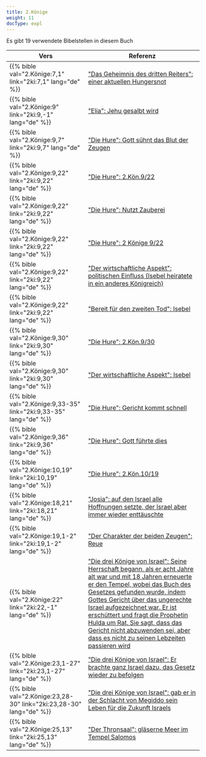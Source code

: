 ```yaml
---
title: 2.Könige
weight: 11
docType: expl
---
```


Es gibt 19 verwendete Bibelstellen in diesem Buch

| Vers | Referenz |
|-------|-----------|
| {{% bible val="2.Könige:7,1" link="2ki:7,1" lang="de" %}} | ["Das Geheimnis des dritten Reiters": einer aktuellen Hungersnot](/expl/../expl/content/seals/the-mystery-of-the-four-horse-men#3bc5) |
| {{% bible val="2.Könige:9" link="2ki:9,-1" lang="de" %}} | ["Elia": Jehu gesalbt wird](/expl/../expl/content/bowls/the-key-to-armageddon#5f7a) |
| {{% bible val="2.Könige:9,7" link="2ki:9,7" lang="de" %}} | ["Die Hure": Gott sühnt das Blut der Zeugen](/expl/../expl/content/harlot/who-is-the-harlot-babylon-part-1#f764) |
| {{% bible val="2.Könige:9,22" link="2ki:9,22" lang="de" %}} | ["Die Hure": 2.Kön.9/22](/expl/../expl/content/harlot/who-is-the-harlot-babylon-part-1#f764) |
| {{% bible val="2.Könige:9,22" link="2ki:9,22" lang="de" %}} | ["Die Hure": Nutzt Zauberei](/expl/../expl/content/harlot/who-is-the-harlot-babylon-part-1#f764) |
| {{% bible val="2.Könige:9,22" link="2ki:9,22" lang="de" %}} | ["Die Hure": 2 Könige 9/22](/expl/../expl/content/harlot/who-is-the-harlot-babylon-part-1#f764) |
| {{% bible val="2.Könige:9,22" link="2ki:9,22" lang="de" %}} | ["Der wirtschaftliche Aspekt": politischen Einfluss (Isebel heiratete in ein anderes Königreich)](/expl/../expl/content/harlot/who-is-the-harlot-babylon-part-2#f24d) |
| {{% bible val="2.Könige:9,22" link="2ki:9,22" lang="de" %}} | ["Bereit für den zweiten Tod": Isebel](/expl/../expl/content/paradise/the-new-jerusalem#e855) |
| {{% bible val="2.Könige:9,30" link="2ki:9,30" lang="de" %}} | ["Die Hure": 2.Kön.9/30](/expl/../expl/content/harlot/who-is-the-harlot-babylon-part-1#f764) |
| {{% bible val="2.Könige:9,30" link="2ki:9,30" lang="de" %}} | ["Der wirtschaftliche Aspekt": Isebel](/expl/../expl/content/harlot/who-is-the-harlot-babylon-part-2#f24d) |
| {{% bible val="2.Könige:9,33-35" link="2ki:9,33-35" lang="de" %}} | ["Die Hure": Gericht kommt schnell](/expl/../expl/content/harlot/who-is-the-harlot-babylon-part-1#f764) |
| {{% bible val="2.Könige:9,36" link="2ki:9,36" lang="de" %}} | ["Die Hure": Gott führte dies](/expl/../expl/content/harlot/who-is-the-harlot-babylon-part-1#f764) |
| {{% bible val="2.Könige:10,19" link="2ki:10,19" lang="de" %}} | ["Die Hure": 2.Kön.10/19](/expl/../expl/content/harlot/who-is-the-harlot-babylon-part-1#f764) |
| {{% bible val="2.Könige:18,21" link="2ki:18,21" lang="de" %}} | ["Josia": auf den Israel alle Hoffnungen setzte, der Israel aber immer wieder enttäuschte](/expl/../expl/content/bowls/the-key-to-armageddon#2a48) |
| {{% bible val="2.Könige:19,1-2" link="2ki:19,1-2" lang="de" %}} | ["Der Charakter der beiden Zeugen": Reue](/expl/../expl/content/witnesses/the-two-witnesses#5f50) |
| {{% bible val="2.Könige:22" link="2ki:22,-1" lang="de" %}} | ["Die drei Könige von Israel": Seine Herrschaft begann, als er acht Jahre alt war und mit 18 Jahren erneuerte er den Tempel, wobei das Buch des Gesetzes gefunden wurde, indem Gottes Gericht über das ungerechte Israel aufgezeichnet war. Er ist erschüttert und fragt die Prophetin Hulda um Rat. Sie sagt, dass das Gericht nicht abzuwenden sei, aber dass es nicht zu seinen Lebzeiten passieren wird](/expl/../expl/content/bowls/armageddon-and-the-battle-of-karkemish#da44) |
| {{% bible val="2.Könige:23,1-27" link="2ki:23,1-27" lang="de" %}} | ["Die drei Könige von Israel": Er brachte ganz Israel dazu, das Gesetz wieder zu befolgen](/expl/../expl/content/bowls/armageddon-and-the-battle-of-karkemish#da44) |
| {{% bible val="2.Könige:23,28-30" link="2ki:23,28-30" lang="de" %}} | ["Die drei Könige von Israel": gab er in der Schlacht von Megiddo sein Leben für die Zukunft Israels](/expl/../expl/content/bowls/armageddon-and-the-battle-of-karkemish#da44) |
| {{% bible val="2.Könige:25,13" link="2ki:25,13" lang="de" %}} | ["Der Thronsaal": gläserne Meer im Tempel Salomos](/expl/../expl/content/worship/worship-in-the-throne-room#0938) |
